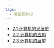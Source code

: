 ```yaml
---
tags:
  - 笔记层次/2
---
```


- [2.1 计算机的发展史](0203-计算机组成原理/02-计算机的发展及应用/2.1%20计算机的发展史.md)
- [2.2 计算机的应用](0203-计算机组成原理/02-计算机的发展及应用/2.2%20计算机的应用.md)
- [2.3 计算机的展望](0203-计算机组成原理/02-计算机的发展及应用/2.3%20计算机的展望.md)